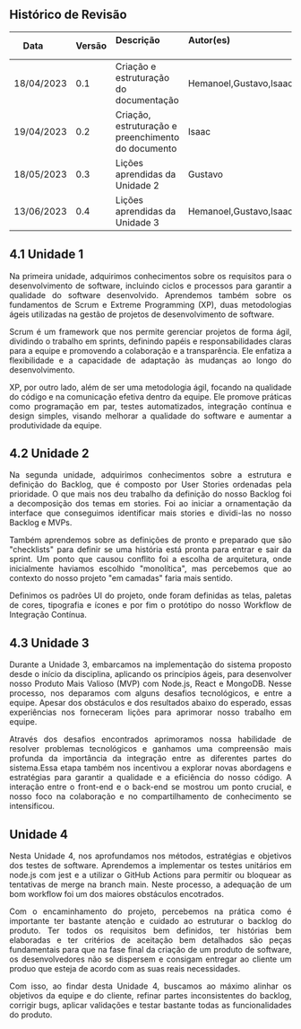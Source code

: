 ## Histórico de Revisão

| Data       | Versão | Descrição            | Autor(es)                                                   |
| ---------- | ------ | -------------------- | ------------------------------------------------------------ |
| 18/04/2023 | 0.1 | Criação e estruturação do documentação | Hemanoel,Gustavo,Isaac |
| 19/04/2023 | 0.2 | Criação, estruturação e preenchimento do documento | Isaac |
| 18/05/2023 | 0.3 | Lições aprendidas da Unidade 2 | Gustavo |
| 13/06/2023 | 0.4 | Lições aprendidas da Unidade 3 | Hemanoel,Gustavo,Isaac |

## 4.1 Unidade 1
<div style="text-align: justify">

Na primeira unidade, adquirimos conhecimentos sobre os requisitos para o desenvolvimento de software, incluindo ciclos e processos para garantir a qualidade do software desenvolvido. Aprendemos também sobre os fundamentos de Scrum e Extreme Programming (XP), duas metodologias ágeis utilizadas na gestão de projetos de desenvolvimento de software.

Scrum é um framework que nos permite gerenciar projetos de forma ágil, dividindo o trabalho em sprints, definindo papéis e responsabilidades claras para a equipe e promovendo a colaboração e a transparência. Ele enfatiza a flexibilidade e a capacidade de adaptação às mudanças ao longo do desenvolvimento.

XP, por outro lado, além de ser uma metodologia ágil, focando na qualidade do código e na comunicação efetiva dentro da equipe. Ele promove práticas como programação em par, testes automatizados, integração contínua e design simples, visando melhorar a qualidade do software e aumentar a produtividade da equipe.
</div>

## 4.2 Unidade 2
<div style="text-align: justify">

Na segunda unidade, adquirimos conhecimentos sobre a estrutura e definição do Backlog, que é composto por User Stories ordenadas pela prioridade. O que mais nos deu trabalho da definição do nosso Backlog foi a decomposição dos temas em stories. Foi ao iniciar a ornamentação da interface que conseguimos identificar mais stories e dividi-las no nosso Backlog e MVPs.

Também aprendemos sobre as definições de pronto e preparado que são "checklists" para definir se uma história está pronta para entrar e sair da sprint. Um ponto que causou conflito foi a escolha de arquitetura, onde inicialmente haviamos escolhido "monolítica", mas percebemos que ao contexto do nosso projeto "em camadas" faria mais sentido.

Definimos os padrões UI do projeto, onde foram definidas as telas, paletas de cores, tipografia e ícones e por fim o protótipo do nosso Workflow de Integração Contínua.
</div>


## 4.3 Unidade 3

<div style="text-align: justify">

Durante a Unidade 3, embarcamos na implementação do sistema proposto desde o início da disciplina, aplicando os princípios ágeis, para desenvolver nosso Produto Mais Valioso (MVP) com Node.js, React e MongoDB. Nesse processo, nos deparamos com alguns desafios tecnológicos, e entre a equipe. Apesar dos obstáculos  e dos resultados abaixo do esperado, essas experiências nos forneceram lições para aprimorar nosso trabalho em equipe. 

Através dos desafios encontrados aprimoramos nossa habilidade de resolver problemas tecnológicos  e ganhamos uma compreensão mais profunda da importância da integração entre as diferentes partes do sistema.Essa etapa também nos incentivou a explorar novas abordagens e estratégias para garantir a qualidade e a eficiência do nosso código. A interação entre o front-end e o back-end se mostrou um ponto crucial, e nosso foco na colaboração e no compartilhamento de conhecimento se intensificou.
</div>

## Unidade 4 

<div style="text-align: justify">

Nesta Unidade 4, nos aprofundamos nos métodos, estratégias e objetivos dos testes de software. Aprendemos a implementar os testes unitários em node.js com jest e a utilizar o GitHub Actions para permitir ou bloquear as tentativas de merge na branch main. Neste processo, a adequação de um bom workflow foi um dos maiores obstáculos encotrados. 

Com o encaminhamento do projeto, percebemos na prática como é importante ter bastante atenção e cuidado ao estruturar o backlog do produto. Ter todos os requisitos bem definidos, ter histórias bem elaboradas e ter critérios de aceitação bem detalhados são peças fundamentais para que na fase final da criação de um produto de software, os desenvolvedores não se dispersem e consigam entregar ao cliente um produo que esteja de acordo com as suas reais necessidades. 

Com isso, ao findar desta Unidade 4, buscamos ao máximo alinhar os objetivos da equipe e do cliente, refinar partes inconsistentes do backlog, corrigir bugs, aplicar validações e testar bastante todas as funcionalidades do produto.  
</div>
